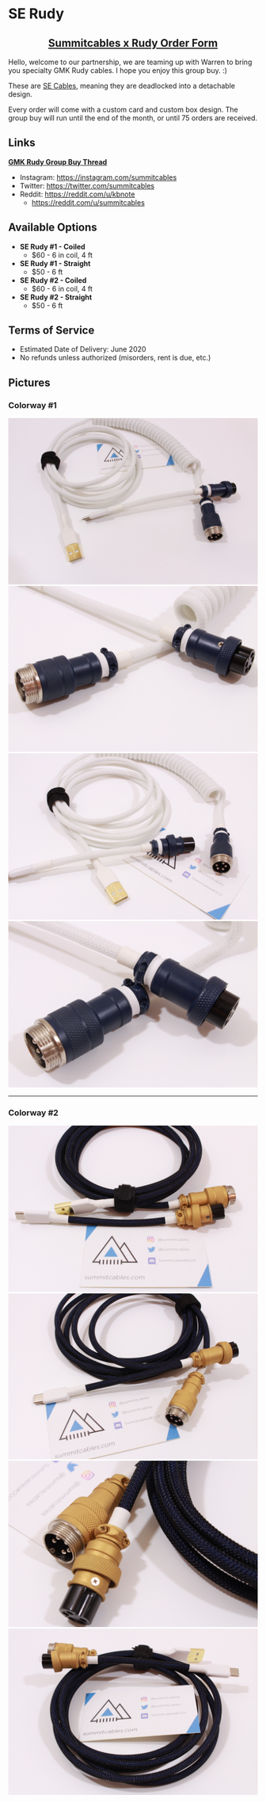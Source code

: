 # SE Rudy

<h2 align="center"><strong><a href="https://docs.google.com/forms/d/e/1FAIpQLSeo0QlcXQGZ04rbr2beCFjirvoV9oHu9fybxKgiN8Xw7g0GPg/viewform">Summitcables x Rudy Order Form</a></strong></h3>

Hello, welcome to our partnership, we are teaming up with Warren to bring you specialty GMK Rudy cables. I hope you enjoy this group buy. :)

These are [SE Cables](https://summitcables.com/#detachable), meaning they are deadlocked into a detachable design.

Every order will come with a custom card and custom box design. The group buy will run until the end of the month, or until 75 orders are received.

## Links

**[GMK Rudy Group Buy Thread](https://geekhack.org/index.php?topic=103621.msg2839291#msg2839291)**

* Instagram: <https://instagram.com/summitcables>
* Twitter: <https://twitter.com/summitcables>
* Reddit: <https://reddit.com/u/kbnote>
  * <https://reddit.com/u/summitcables>

## Available Options

* **SE Rudy #1 - Coiled**
  * $60 - 6 in coil, 4 ft
* **SE Rudy #1 - Straight**
  * $50 - 6 ft
* **SE Rudy #2 - Coiled**
  * $60 - 6 in coil, 4 ft
* **SE Rudy #2 - Straight**
  * $50 - 6 ft

## Terms of Service

* Estimated Date of Delivery: June 2020
* No refunds unless authorized (misorders, rent is due, etc.)

## Pictures

### Colorway #1
![](rudy/1_1.jpg)
![](rudy/1_2.jpg)
![](rudy/1_3.jpg)
![](rudy/1_4.jpg)

---

### Colorway #2
![](rudy/2_1.jpg)
![](rudy/2_2.jpg)
![](rudy/2_3.jpg)
![](rudy/2_4.jpg)